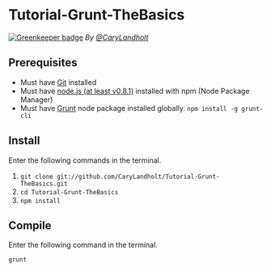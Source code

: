 # Tutorial-Grunt-TheBasics

[![Greenkeeper badge](https://badges.greenkeeper.io/CaryLandholt/Tutorial-Grunt-TheBasics.svg)](https://greenkeeper.io/)
*By [@CaryLandholt](https://twitter.com/carylandholt)*

## Prerequisites
* Must have [Git](http://git-scm.com/) installed
* Must have [node.js (at least v0.8.1)](http://nodejs.org/) installed with npm (Node Package Manager)
* Must have [Grunt](https://github.com/gruntjs/grunt) node package installed globally.  `npm install -g grunt-cli`

## Install
Enter the following commands in the terminal.

1. `git clone git://github.com/CaryLandholt/Tutorial-Grunt-TheBasics.git`
2. `cd Tutorial-Grunt-TheBasics`
3. `npm install`

## Compile
Enter the following command in the terminal.

`grunt`